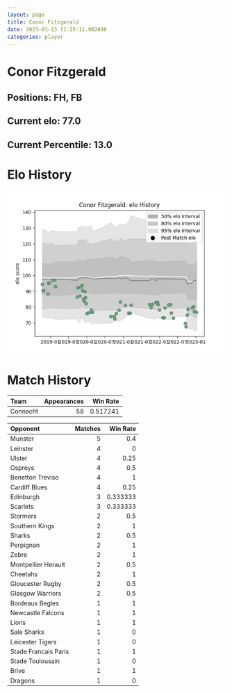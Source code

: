 ```yaml
---  
layout: page  
title: Conor Fitzgerald  
date: 2023-01-13 11:25:11.982896  
categories: player  
---
```

# Conor Fitzgerald

## Positions: FH, FB

## Current elo: 77.0

## Current Percentile: 13.0

# Elo History


![elo history](history_ConorFitzgerald.png)
# Match History


| Team     |   Appearances |   Win Rate |
|:---------|--------------:|-----------:|
| Connacht |            58 |   0.517241 |

| Opponent             |   Matches |   Win Rate |
|:---------------------|----------:|-----------:|
| Munster              |         5 |   0.4      |
| Leinster             |         4 |   0        |
| Ulster               |         4 |   0.25     |
| Ospreys              |         4 |   0.5      |
| Benetton Treviso     |         4 |   1        |
| Cardiff Blues        |         4 |   0.25     |
| Edinburgh            |         3 |   0.333333 |
| Scarlets             |         3 |   0.333333 |
| Stormers             |         2 |   0.5      |
| Southern Kings       |         2 |   1        |
| Sharks               |         2 |   0.5      |
| Perpignan            |         2 |   1        |
| Zebre                |         2 |   1        |
| Montpellier Herault  |         2 |   0.5      |
| Cheetahs             |         2 |   1        |
| Gloucester Rugby     |         2 |   0.5      |
| Glasgow Warriors     |         2 |   0.5      |
| Bordeaux Begles      |         1 |   1        |
| Newcastle Falcons    |         1 |   1        |
| Lions                |         1 |   1        |
| Sale Sharks          |         1 |   0        |
| Leicester Tigers     |         1 |   0        |
| Stade Francais Paris |         1 |   1        |
| Stade Toulousain     |         1 |   0        |
| Brive                |         1 |   1        |
| Dragons              |         1 |   0        |